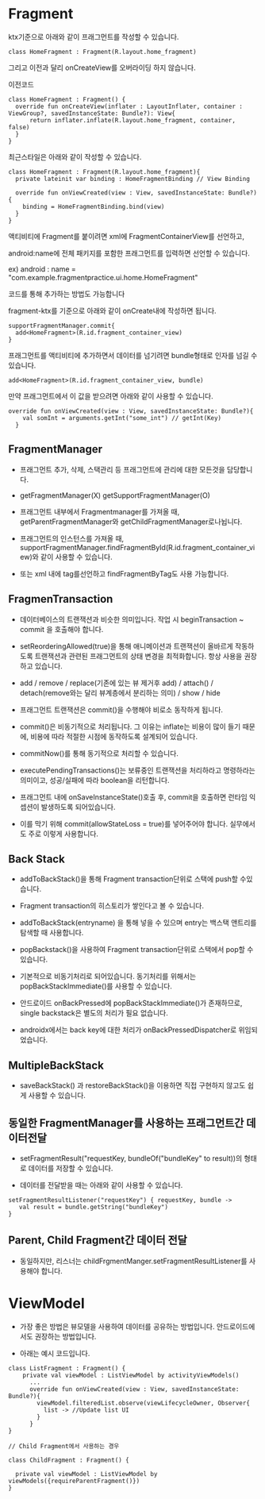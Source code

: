 # Fragment

ktx기준으로 아래와 같이 프래그먼트를 작성할 수 있습니다.

```
class HomeFragment : Fragment(R.layout.home_fragment)
```

그리고 이전과 달리 onCreateView를 오버라이딩 하지 않습니다.

이전코드

```
class HomeFragment : Fragment() {
  override fun onCreateView(inflater : LayoutInflater, container : ViewGroup?, savedInstanceState: Bundle?): View{
      return inflater.inflate(R.layout.home_fragment, container, false)
  }
}
```

최근스타일은 아래와 같이 작성할 수 있습니다.

```
class HomeFragment : Fragment(R.layout.home_fragment){
  private lateinit var binding : HomeFragmentBinding // View Binding
  
  override fun onViewCreated(view : View, savedInstanceState: Bundle?){
    binding = HomeFragmentBinding.bind(view)
  }
}
```

액티비티에 Fragment를 붙이려면 xml에 FragmentContainerView를 선언하고, 

android:name에 전체 패키지를 포함한 프래그먼트를 입력하면 선언할 수 있습니다.

ex) android : name = "com.example.fragmentpractice.ui.home.HomeFragment"

코드를 통해 추가하는 방법도 가능합니다

fragment-ktx를 기준으로 아래와 같이 onCreate내에 작성하면 됩니다.
```
supportFragmentManager.commit{
  add<HomeFragment>(R.id.fragment_container_view)
}
```

프래그먼트를 액티비티에 추가하면서 데이터를 넘기려면 bundle형태로 인자를 넘길 수 있습니다.
```
add<HomeFragment>(R.id.fragment_container_view, bundle)
```

만약 프래그먼트에서 이 값을 받으려면 아래와 같이 사용할 수 있습니다.
```
override fun onViewCreated(view : View, savedInstanceState: Bundle?){
    val somInt = arguments.getInt("some_int") // getInt(Key)
  }
```

## FragmentManager

- 프래그먼트 추가, 삭제, 스택관리 등 프래그먼트에 관리에 대한 모든것을 담당합니다.

- getFragmentManager(X) getSupportFragmentManager(O)

- 프래그먼트 내부에서 Fragmentmanager를 가져올 때, getParentFragmentManager와 getChildFragmentManager로나뉩니다.

- 프래그먼트의 인스턴스를 가져올 때, supportFragmentManager.findFragmentById(R.id.fragment_container_view)와 같이 사용할 수 있습니다.

- 또는 xml 내에 tag를선언하고 findFragmentByTag도 사용 가능합니다.


## FragmenTransaction

- 데이터베이스의 트랜잭션과 비슷한 의미입니다. 작업 시 beginTransaction ~ commit 을 호출해야 합니다.

- setReorderingAllowed(true)을 통해 애니메이션과 트랜잭션이 올바르게 작동하도록 트랜잭션과 관련된 프래그먼트의 상태 변경을 최적화합니다. 항상 사용을 권장하고 있습니다.

- add / remove / replace(기존에 있는 뷰 제거후 add) / attach() / detach(remove와는 달리 뷰계층에서 분리하는 의미) / show / hide

- 프래그먼트 트랜잭션은 commit()을 수행해야 비로소 동작하게 됩니다. 

- commit()은 비동기적으로 처리됩니다. 그 이유는 inflate는 비용이 많이 들기 때문에, 비용에 따라 적절한 시점에 동작하도록 설계되어 있습니다.

- commitNow()를 통해 동기적으로 처리할 수 있습니다.

- executePendingTransactions()는 보류중인 트랜잭션을 처리하라고 명령하라는 의미이고, 성공/실패에 따라 boolean을 리턴합니다.

- 프래그먼트 내에 onSaveInstanceState()호출 후, commit을 호출하면 런타임 익셉션이 발생하도록 되어있습니다.

- 이를 막기 위해 commit(allowStateLoss = true)를 넣어주어야 합니다. 실무에서도 주로 이렇게 사용합니다.

## Back Stack

- addToBackStack()을 통해 Fragment transaction단위로 스택에 push할 수있습니다.

- Fragment transaction의 히스토리가 쌓인다고 볼 수 있습니다.

- addToBackStack(entryname) 을 통해 넣을 수 있으며 entry는 백스택 앤트리를 탐색할 때 사용합니다.

- popBackstack()을 사용하여 Fragment transaction단위로 스택에서 pop할 수 있습니다.

- 기본적으로 비동기처리로 되어있습니다. 동기처리를 위해서는 popBackStackImmediate()를 사용할 수 있습니다.

- 안드로이드 onBackPressed에 popBackStackImmediate()가 존재하므로, single backstack은 별도의  처리가 필요 없습니다.

- androidx에서는 back key에 대한 처리가 onBackPressedDispatcher로 위임되었습니다.

## MultipleBackStack

- saveBackStack() 과 restoreBackStack()을 이용하면 직접 구현하지 않고도 쉽게 사용할 수 있습니다.  

## 동일한 FragmentManager를 사용하는 프래그먼트간 데이터전달

- setFragmentResult("requestKey, bundleOf("bundleKey" to result))의 형태로 데이터를 저장할 수 있습니다.

- 데이터를 전달받을 때는 아래와 같이 사용할 수 있습니다.
 
 ```
setFragmentResultListener("requestKey") { requestKey, bundle ->
    val result = bundle.getString("bundleKey")
}
```

## Parent, Child Fragment간 데이터 전달

- 동일하지만, 리스너는 childFrgmentManger.setFragmentResultListener를 사용해야 합니다.

# ViewModel

- 가장 좋은 방법은 뷰모델을 사용하여 데이터를 공유하는 방법입니다. 안드로이드에서도 권장하는 방법입니다.

- 아래는 예시 코드입니다.


```
class ListFragment : Fragment() {
    private val viewModel : ListViewModel by activityViewModels()
      ...
      override fun onViewCreated(view : View, savedInstanceState: Bundle?){
        viewModel.filteredList.observe(viewLifecycleOwner, Observer{
          list -> //Update list UI
        }
      }
}

// Child Fragment에서 사용하는 경우

class ChildFragment : Fragment() {

  private val viewModel : ListViewModel by viewModels({requireParentFragment()})
}
```                        
